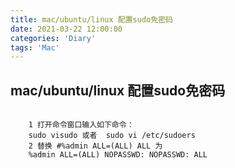 ```yaml
---
title: mac/ubuntu/linux 配置sudo免密码
date: 2021-03-22 12:00:00
categories: 'Diary'
tags: 'Mac'
---
```


## mac/ubuntu/linux 配置sudo免密码

``` shell

    1 打开命令窗口输入如下命令：
    sudo visudo 或者  sudo vi /etc/sudoers
    2 替换 #%admin ALL=(ALL) ALL 为
    %admin ALL=(ALL) NOPASSWD: NOPASSWD: ALL

```
